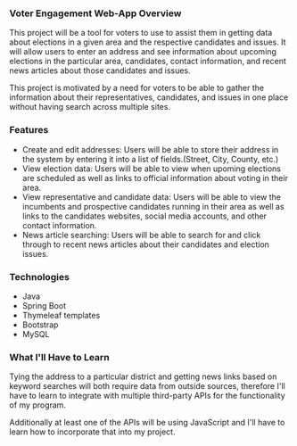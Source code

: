 ### Voter Engagement Web-App Overview

<p>This project will be a tool for voters to use to assist them in getting data about elections in a given area and the respective candidates and issues. It will allow users to enter an address and see information about upcoming elections in the particular area, candidates, contact information, and recent news articles about those candidates and issues.</p>
<p>This project is motivated by a need for voters to be able to gather the information about their representatives, candidates, and issues in one place without having search across multiple sites.</p>


### Features

<ul>
<li>Create and edit addresses: Users will be able to store their address in the system by entering it into a list of fields.(Street, City, County, etc.)</li>
<li>View election data: Users will be able to view when upoming elections are scheduled as well as links to official information about voting in their area.</li>
<li>View representative and candidate data: Users will be able to view the incumbents and prospective candidates running in their area as well as links to the candidates websites, social media accounts, and other contact information.</li>
<li>News article searching: Users will be able to search for and click through to recent news articles about their candidates and election issues.</li>
</ul>

### Technologies

<ul>
<li>Java</li>
<li>Spring Boot</li>
<li>Thymeleaf templates</li>
<li>Bootstrap</li>
<li>MySQL</li>
</ul>

### What I'll Have to Learn
<p>Tying the address to a particular district and getting news links based on keyword searches will both require data from outside sources, therefore I'll have to learn to integrate with multiple third-party APIs for the functionality of my program.</p>

<p>Additionally at least one of the APIs will be using JavaScript and I'll have to learn how to incorporate that into my project.</p>
